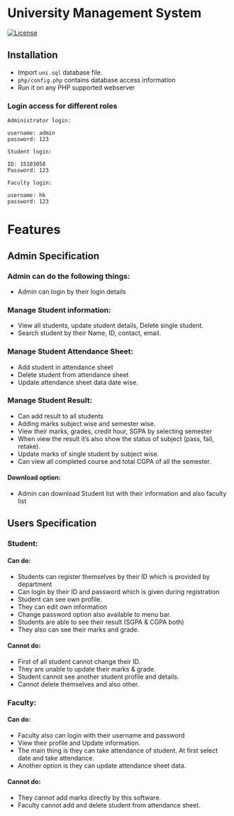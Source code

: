 # University Management System

[![License](https://poser.pugx.org/pugx/badge-poser/license)](https://github.com/ojkalam/ums)

## Installation 
 * Import ```uni.sql``` database file.
 * ```php/config.php``` contains database access information
 * Run it on any PHP supported webserver 


### Login access for different roles
```
Administrator login:

username: admin
password: 123

Student login:

ID: 15103058
Password: 123

Faculty login:

username: hk
password: 123

```
# Features

## Admin Specification

### Admin can do the following things: 
* Admin can login by their login details

### Manage Student information:
* View all students, update student details, Delete single student.
* Search student by their Name, ID, contact, email.

### Manage Student Attendance Sheet:
* Add student in attendance sheet
* Delete student from attendance sheet
* Update attendance sheet data date wise.

### Manage Student Result:
* Can add result to all students
* Adding marks subject wise and semester wise.
* View their marks, grades, credit hour, SGPA by selecting semester 
* When view the result it’s also show the status of subject (pass, fail, retake).
* Update marks of single student by subject wise.
* Can view all completed course and total CGPA of all the semester.

#### Download option:
* Admin can download Student list with their information and also faculty list

## Users Specification

### Student: 
#### Can do:
* Students can register themselves by their ID which is provided by department 
* Can login by their ID and password which is given during registration
* Student can see own profile.
* They can edit own information
* Change password option also available to menu bar.
* Students are able to see their result (SGPA & CGPA both)
* They also can see their marks and grade.

#### Cannot do: 
* First of all student cannot change their ID.
* They are unable to update their marks & grade.
* Student cannot see another student profile and details.
* Cannot delete themselves and also other.

### Faculty:
#### Can do:
* Faculty also can login with their username and password
* View their profile and Update information.
* The main thing is they can take attendance of student. At first select date and take attendance.
* Another option is they can update attendance sheet data.

#### Cannot do:
* They cannot add marks directly by this software.
* Faculty cannot add and delete student from attendance sheet.
